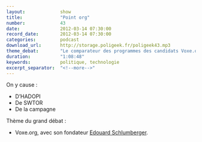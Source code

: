 ```yaml
---
layout:             show
title:              "Point org"
number:             43
date:               2012-03-14 07:30:00
record_date:        2012-03-14 07:30:00
categories:         podcast
download_url:       http://storage.poligeek.fr/poligeek43.mp3
theme_debat:        "Le comparateur des programmes des candidats Voxe.org, avec son fondateur Edouard Schlumberger."
duration:           "1:08:48"
keywords:           politique, technologie
excerpt_separator:  "<!--more-->"
---
```



On y cause :

- D’HADOPI
- De SWTOR
- De la campagne

Thème du grand débat :

- Voxe.org, avec son fondateur [Edouard Schlumberger](http://www.edouardschlumberger.com).
